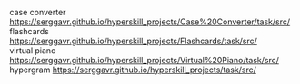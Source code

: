 case converter https://serggavr.github.io/hyperskill_projects/Case%20Converter/task/src/  
flashcards https://serggavr.github.io/hyperskill_projects/Flashcards/task/src/  
virtual piano https://serggavr.github.io/hyperskill_projects/Virtual%20Piano/task/src/  
hypergram https://serggavr.github.io/hyperskill_projects/task/src/  
